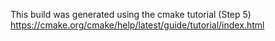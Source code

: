 This build was generated using the cmake tutorial (Step 5) 
https://cmake.org/cmake/help/latest/guide/tutorial/index.html